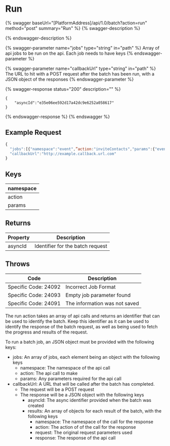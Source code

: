 # Run

{% swagger baseUrl="[PlatformAddress]/api/1.0/batch?action=run" method="post" summary="Run" %}
{% swagger-description %}

{% endswagger-description %}

{% swagger-parameter name="jobs" type="string" in="path" %}
Array of api jobs to be run on the api. Each job needs to have keys
{% endswagger-parameter %}

{% swagger-parameter name="callbackUrl" type="string" in="path" %}
The URL to hit with a POST request after the batch has been run, with a JSON object of the responses
{% endswagger-parameter %}

{% swagger-response status="200" description="" %}
```
{
    "asyncId":"e35e06ee592d17a42dc9e6252a058617"
}
```
{% endswagger-response %}
{% endswagger %}

## Example Request

```javascript
{ 
  "jobs":[{"namespace":"event",”action:"inviteContacts","params":{"event":1,"contacts":[1,2,3]}},     {"namespace":"event",”action:"inviteContacts","params":{"event":2,"contacts":[1,2,4]}},],
  "callbackUrl":"http://example.callback.url.com"
}
```

## Keys

| namespace |
| --------- |
| action    |
| params    |

## Returns

| Property | Description                      |
| -------- | -------------------------------- |
| asyncId  | Identifier for the batch request |

## Throws

| Code                 | Description                   |
| -------------------- | ----------------------------- |
| Specific Code: 24092 | Incorrect Job Format          |
| Specific Code: 24093 | Empty job parameter found     |
| Specific Code: 24091 | The information was not saved |

The run action takes an array of api calls and returns an identifier that can be used to identify the batch. Keep this identifier as it can be used to identify the response of the batch request, as well as being used to fetch the progress and results of the request.

To run a batch job, an JSON object must be provided with the following keys:

* jobs: An array of jobs, each element being an object with the following keys
  * namespace: The namespace of the api call
  * action: The api call to make
  * params: Any parameters required for the api call
* callbackUrl: A URL that will be called after the batch has completed.
  * The request will be a POST request
  * The response will be a JSON object with the following keys
    * asyncId: The async identifier provided when the batch was created
    * results: An array of objects for each result of the batch, with the following keys
      * namespace: The namespace of the call for the response
      * action: The action of of the call for the response
      * request: The original request parameters used
      * response: The response of the api call
